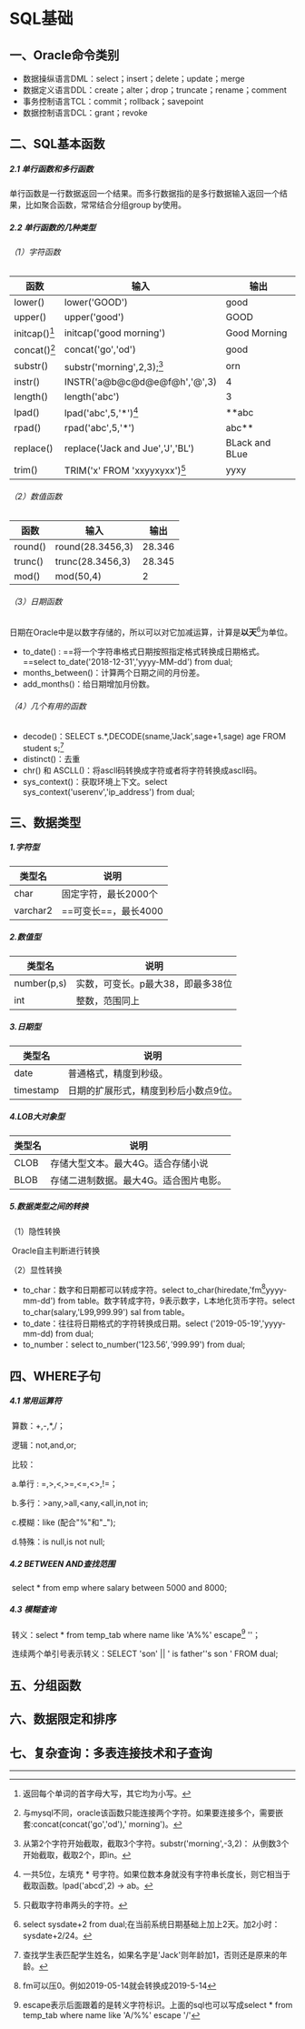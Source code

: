 # SQL基础

## 一、Oracle命令类别

* 数据操纵语言DML：select；insert；delete；update；merge
* 数据定义语言DDL：create；alter；drop；truncate；rename；comment
* 事务控制语言TCL：commit；rollback；savepoint
* 数据控制语言DCL：grant；revoke



## 二、SQL基本函数

##### 2.1 单行函数和多行函数

单行函数是一行数据返回一个结果。而多行数据指的是多行数据输入返回一个结果，比如聚合函数，常常结合分组group by使用。

##### 2.2 单行函数的几种类型

###### （1）字符函数

| 函数          | 输入                             | 输出           |
| ------------- | -------------------------------- | -------------- |
| lower()       | lower('GOOD')                    | good           |
| upper()       | upper('good')                    | GOOD           |
| initcap()[^1] | initcap('good morning')          | Good Morning   |
| concat()[^2]  | concat('go','od')                | good           |
| substr()      | substr('morning',2,3);[^3]       | orn            |
| instr()       | INSTR('a@b@c@d@e@f@h','@',3)     | 4              |
| length()      | length('abc')                    | 3              |
| lpad()        | lpad('abc',5,'*')[^4]            | **abc          |
| rpad()        | rpad('abc',5,'*')                | abc**          |
| replace()     | replace('Jack and Jue','J','BL') | BLack and BLue |
| trim()        | TRIM('x' FROM 'xxyyxyxx')[^5]    | yyxy           |

###### （2）数值函数

| 函数    | 输入             | 输出   |
| ------- | ---------------- | ------ |
| round() | round(28.3456,3) | 28.346 |
| trunc() | trunc(28.3456,3) | 28.345 |
| mod()   | mod(50,4)        | 2      |



 ###### （3）日期函数

日期在Oracle中是以数字存储的，所以可以对它加减运算，计算是**以天**[^6]为单位。  

* to_date() : ==将一个字符串格式日期按照指定格式转换成日期格式。==select to_date('2018-12-31','yyyy-MM-dd') from dual; 
* months_between()：计算两个日期之间的月份差。
* add_months()：给日期增加月份数。



###### （4）几个有用的函数

* decode()：SELECT s.*,DECODE(sname,'Jack',sage+1,sage) age FROM student s;[^7]
* distinct()：去重
* chr() 和 ASCLL()：将ascll码转换成字符或者将字符转换成ascll码。
* sys_context()：获取环境上下文。select sys_context('userenv','ip_address') from dual;



## 三、数据类型

##### 1.字符型

| 类型名   | 说明                 |
| -------- | -------------------- |
| char     | 固定字符，最长2000个 |
| varchar2 | ==可变长==，最长4000 |

##### 2.数值型

| 类型名      | 说明                              |
| ----------- | --------------------------------- |
| number(p,s) | 实数，可变长。p最大38，即最多38位 |
| int         | 整数，范围同上                    |

##### 3.日期型

| 类型名    | 说明                                  |
| --------- | ------------------------------------- |
| date      | 普通格式，精度到秒级。                |
| timestamp | 日期的扩展形式，精度到秒后小数点9位。 |

##### 4.LOB大对象型

| 类型名 | 说明                                   |
| ------ | -------------------------------------- |
| CLOB   | 存储大型文本。最大4G。适合存储小说     |
| BLOB   | 存储二进制数据。最大4G。适合图片电影。 |

##### 5.数据类型之间的转换

（1）隐性转换

​	Oracle自主判断进行转换

（2）显性转换

* to_char：数字和日期都可以转成字符。select to_char(hiredate,'fm[^8]yyyy-mm-dd') from table。数字转成字符，9表示数字，L本地化货币字符。select to_char(salary,'L99,999.99') sal from table。
* to_date：往往将日期格式的字符转换成日期。select ('2019-05-19','yyyy-mm-dd) from dual;
* to_number：select to_number('$123.56','$999.99') from dual;



## 四、WHERE子句

##### 4.1 常用运算符

​	算数：+,-,*,/； 

​	逻辑：not,and,or;  

​	比较：

​		a.单行 : =,>,<,>=,<=,<>,!=；

​		b.多行：>any,>all,<any,<all,in,not in;

​		c.模糊：like (配合"%"和"_");

​		d.特殊：is null,is not null;

##### 4.2 BETWEEN AND查找范围

​	select * from emp where salary between 5000 and 8000;

##### 4.3 模糊查询

​	转义：select * from temp_tab where name like 'A\%%' escape[^9] '\'；

​	连续两个单引号表示转义：SELECT 'son' || ' is father''s son ' FROM dual;

## 五、分组函数



## 六、数据限定和排序



## 七、复杂查询：多表连接技术和子查询

---

[^1]: 返回每个单词的首字母大写，其它均为小写。 
[^2]: 与mysql不同，oracle该函数只能连接两个字符。如果要连接多个，需要嵌套:concat(concat('go','od'),' morning')。
[^3]: 从第2个字符开始截取，截取3个字符。substr('morning',-3,2)： 从倒数3个开始截取，截取2个，即in。
[^4]: 一共5位，左填充 * 号字符。如果位数本身就没有字符串长度长，则它相当于截取函数。lpad('abcd',2) -> ab。
[^5]: 只截取字符串两头的字符。
[^6]: select sysdate+2 from dual;在当前系统日期基础上加上2天。加2小时：sysdate+2/24。
[^7]: 查找学生表匹配学生姓名，如果名字是'Jack'则年龄加1，否则还是原来的年龄。
[^8]: fm可以压0。例如2019-05-14就会转换成2019-5-14
[^9]: escape表示后面跟着的是转义字符标识。上面的sql也可以写成select * from temp_tab where name like 'A/%%' escape '/' 